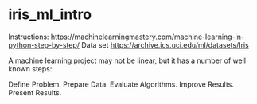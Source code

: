 # iris_ml_intro

Instructions: 
https://machinelearningmastery.com/machine-learning-in-python-step-by-step/
Data set
https://archive.ics.uci.edu/ml/datasets/Iris

A machine learning project may not be linear, but it has a number of well known steps:

Define Problem.
Prepare Data.
Evaluate Algorithms.
Improve Results.
Present Results.
